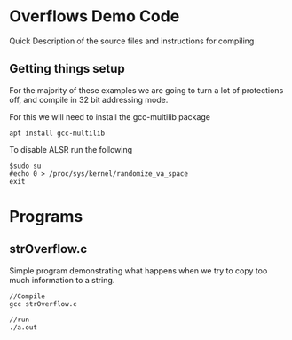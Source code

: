 # Overflows Demo Code

Quick Description of the source files and instructions for compiling

## Getting things setup

For the majority of these examples we are going to turn a lot of protections
off, and compile in 32 bit addressing mode.

For this we will need to install the gcc-multilib package

```
apt install gcc-multilib
```

To disable ALSR run the following

```
$sudo su
#echo 0 > /proc/sys/kernel/randomize_va_space
exit
```

# Programs

## strOverflow.c

Simple program demonstrating what happens when we try to copy too much information to a string.

```
//Compile
gcc strOverflow.c

//run
./a.out
```

